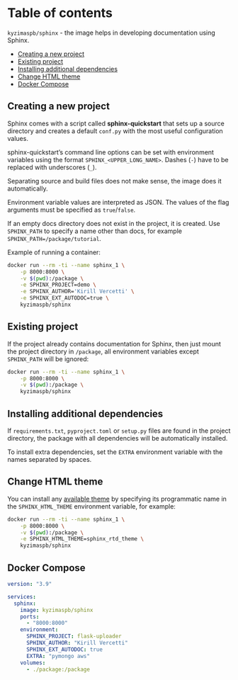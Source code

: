 # Table of contents

`kyzimaspb/sphinx` - the image helps in developing documentation using Sphinx.

- [Creating a new project](#creating-a-new-project)
- [Existing project](#existing-project)
- [Installing additional dependencies](#installing-additional-dependencies)
- [Change HTML theme](#change-html-theme)
- [Docker Compose](#docker-compose)

## Creating a new project

Sphinx comes with a script called **sphinx-quickstart**
that sets up a source directory and creates a default `conf.py`
with the most useful configuration values.

sphinx-quickstart’s command line options can be set
with environment variables using the format `SPHINX_<UPPER_LONG_NAME>`.
Dashes (`-`) have to be replaced with underscores (`_`).

Separating source and build files does not make sense, the image does it automatically.

Environment variable values are interpreted as JSON.
The values of the flag arguments must be specified as `true`/`false`.

If an empty docs directory does not exist in the project, it is created.
Use `SPHINX_PATH` to specify a name other than docs,
for example `SPHINX_PATH=/package/tutorial`.

Example of running a container:

```bash
docker run --rm -ti --name sphinx_1 \
    -p 8000:8000 \
    -v $(pwd):/package \
    -e SPHINX_PROJECT=demo \
    -e SPHINX_AUTHOR='Kirill Vercetti' \
    -e SPHINX_EXT_AUTODOC=true \
    kyzimaspb/sphinx
```

## Existing project

If the project already contains documentation for Sphinx,
then just mount the project directory in `/package`,
all environment variables except `SPHINX_PATH` will be ignored:

```bash
docker run --rm -ti --name sphinx_1 \
    -p 8000:8000 \
    -v $(pwd):/package \
    kyzimaspb/sphinx
```

## Installing additional dependencies

If `requirements.txt`, `pyproject.toml` or `setup.py` files
are found in the project directory,
the package with all dependencies will be automatically installed.

To install extra dependencies,
set the `EXTRA` environment variable with the names separated by spaces.

## Change HTML theme

You can install any [available theme](https://sphinx-themes.readthedocs.io/en/latest/)
by specifying its programmatic name in the `SPHINX_HTML_THEME` environment variable,
for example:

```bash
docker run --rm -ti --name sphinx_1 \
    -p 8000:8000 \
    -v $(pwd):/package \
    -e SPHINX_HTML_THEME=sphinx_rtd_theme \
    kyzimaspb/sphinx
```


## Docker Compose

```yaml
version: "3.9"

services:
  sphinx:
    image: kyzimaspb/sphinx
    ports:
      - "8000:8000"
    environment:
      SPHINX_PROJECT: flask-uploader
      SPHINX_AUTHOR: "Kirill Vercetti"
      SPHINX_EXT_AUTODOC: true
      EXTRA: "pymongo aws"
    volumes:
      - ./package:/package
```
